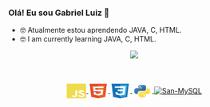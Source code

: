 ### Olá! Eu sou Gabriel Luiz 👋

- 🤓 Atualmente estou aprendendo JAVA, C, HTML. 
- 🤓 I am currently learning JAVA, C, HTML. 

<div align="center">
 <div align="center">
  <a href="https://github.com/GABRIELLNB">
  <img height="180em" src="https://github-readme-stats.vercel.app/api?username=GABRIELLNB&show_icons=true&theme=dark&include_all_commits=true&count_private=true"/>
    
   ##
    
<div style="display: inline_block"><br>
  <img align="center" alt="Rafa-Js" height="30" width="40" src="https://raw.githubusercontent.com/devicons/devicon/master/icons/javascript/javascript-plain.svg">
  <img align="center" alt="Rafa-HTML" height="30" width="40" src="https://raw.githubusercontent.com/devicons/devicon/master/icons/html5/html5-original.svg">
  <img align="center" alt="Rafa-CSS" height="30" width="40" src="https://raw.githubusercontent.com/devicons/devicon/master/icons/css3/css3-original.svg">
  <img align="center" alt="Rafa-Python" height="30" width="40" src="https://raw.githubusercontent.com/devicons/devicon/master/icons/python/python-original.svg">
 <img align="center" alt="San-MySQL" height="30" width="40" src="https://cdn.jsdelivr.net/gh/devicons/devicon/icons/mysql/mysql-original.svg">  
</div>
